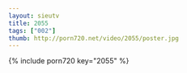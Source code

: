 ```yaml
--- 
layout: sieutv
title: 2055
tags: ["002"]
thumb: http://porn720.net/video/2055/poster.jpg
---
```

{% include porn720 key="2055" %} 
